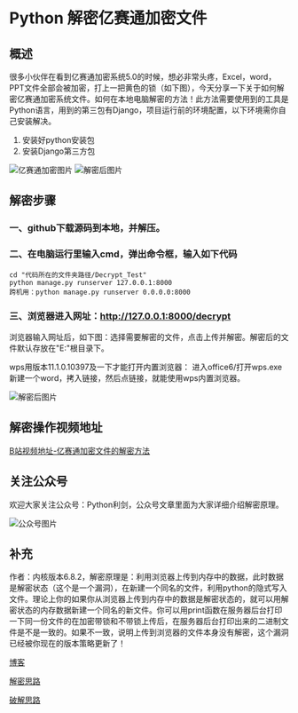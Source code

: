 # Python 解密亿赛通加密文件

## 概述

很多小伙伴在看到亿赛通加密系统5.0的时候，想必非常头疼，Excel，word，PPT文件全部会被加密，打上一把黄色的锁（如下图），今天分享一下关于如何解密亿赛通加密系统文件。如何在本地电脑解密的方法！此方法需要使用到的工具是Python语言，用到的第三包有Django，项目运行前的环境配置，以下环境需你自己安装解决。

1. 安装好python安装包
2. 安装Django第三方包
 

![亿赛通加密图片](./Image/Excel_decrypt.png) ![解密后图片](./Image/Excel_normal.png)


## 解密步骤
### 一、github下载源码到本地，并解压。
### 二、在电脑运行里输入cmd，弹出命令框，输入如下代码
	cd "代码所在的文件夹路径/Decrypt_Test"
	python manage.py runserver 127.0.0.1:8000
	跨机用：python manage.py runserver 0.0.0.0:8000

### 三、浏览器进入网址：http://127.0.0.1:8000/decrypt
浏览器输入网址后，如下图：选择需要解密的文件，点击上传并解密。解密后的文件默认存放在"E:\"根目录下。

wps用版本11.1.0.10397及一下才能打开内置浏览器：
进入office6/打开wps.exe 新建一个word，拷入链接，然后点链接，就能使用wps内置浏览器。

 ![解密后图片](./Image/html_pic.png)

## 解密操作视频地址
[B站视频地址-亿赛通加密文件的解密方法](https://b23.tv/BV1Lh411275u)

## 关注公众号
欢迎大家关注公众号：Python利剑，公众号文章里面为大家详细介绍解密原理。

![公众号图片](./Image/QR_code.PNG)

## 补充
作者：内核版本6.8.2，解密原理是：利用浏览器上传到内存中的数据，此时数据是解密状态（这个是一个漏洞），在新建一个同名的文件，利用python的隐式写入文件。理论上你的如果你从浏览器上传到内存中的数据是解密状态的，就可以用解密状态的内存数据新建一个同名的新文件。你可以用print函数在服务器后台打印一下同一份文件的在加密带锁和不带锁上传后，在服务器后台打印出来的二进制文件是不是一致的。如果不一致，说明上传到浏览器的文件本身没有解密，这个漏洞已经被你现在的版本策略更新了！

[博客](https://segmentfault.com/a/1190000038913626)

[解密思路](https://blog.csdn.net/Bleen1009/article/details/44671771)

[破解思路](http://www.gphqgb.com/article401.html)

